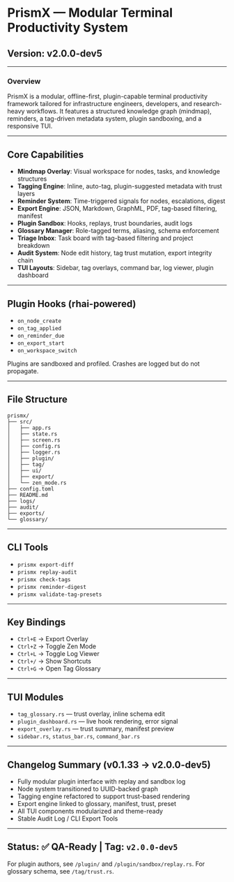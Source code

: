 # PrismX — Modular Terminal Productivity System

## Version: v2.0.0-dev5

---

### Overview
PrismX is a modular, offline-first, plugin-capable terminal productivity framework tailored for infrastructure engineers, developers, and research-heavy workflows. It features a structured knowledge graph (mindmap), reminders, a tag-driven metadata system, plugin sandboxing, and a responsive TUI.

---

## Core Capabilities

- **Mindmap Overlay**: Visual workspace for nodes, tasks, and knowledge structures
- **Tagging Engine**: Inline, auto-tag, plugin-suggested metadata with trust layers
- **Reminder System**: Time-triggered signals for nodes, escalations, digest
- **Export Engine**: JSON, Markdown, GraphML, PDF, tag-based filtering, manifest
- **Plugin Sandbox**: Hooks, replays, trust boundaries, audit logs
- **Glossary Manager**: Role-tagged terms, aliasing, schema enforcement
- **Triage Inbox**: Task board with tag-based filtering and project breakdown
- **Audit System**: Node edit history, tag trust mutation, export integrity chain
- **TUI Layouts**: Sidebar, tag overlays, command bar, log viewer, plugin dashboard

---

## Plugin Hooks (rhai-powered)
- `on_node_create`
- `on_tag_applied`
- `on_reminder_due`
- `on_export_start`
- `on_workspace_switch`

Plugins are sandboxed and profiled. Crashes are logged but do not propagate.

---

## File Structure
```
prismx/
├── src/
│   ├── app.rs
│   ├── state.rs
│   ├── screen.rs
│   ├── config.rs
│   ├── logger.rs
│   ├── plugin/
│   ├── tag/
│   ├── ui/
│   ├── export/
│   └── zen_mode.rs
├── config.toml
├── README.md
├── logs/
├── audit/
├── exports/
└── glossary/
```

---

## CLI Tools
- `prismx export-diff`
- `prismx replay-audit`
- `prismx check-tags`
- `prismx reminder-digest`
- `prismx validate-tag-presets`

---

## Key Bindings
- `Ctrl+E` → Export Overlay
- `Ctrl+Z` → Toggle Zen Mode
- `Ctrl+L` → Toggle Log Viewer
- `Ctrl+/` → Show Shortcuts
- `Ctrl+G` → Open Tag Glossary

---

## TUI Modules
- `tag_glossary.rs` — trust overlay, inline schema edit
- `plugin_dashboard.rs` — live hook rendering, error signal
- `export_overlay.rs` — trust summary, manifest preview
- `sidebar.rs`, `status_bar.rs`, `command_bar.rs`

---

## Changelog Summary (v0.1.33 → v2.0.0-dev5)
- Fully modular plugin interface with replay and sandbox log
- Node system transitioned to UUID-backed graph
- Tagging engine refactored to support trust-based rendering
- Export engine linked to glossary, manifest, trust, preset
- All TUI components modularized and theme-ready
- Stable Audit Log / CLI Export Tools

---

## Status: ✅ QA-Ready | Tag: `v2.0.0-dev5`

For plugin authors, see `/plugin/` and `/plugin/sandbox/replay.rs`.
For glossary schema, see `/tag/trust.rs`.
